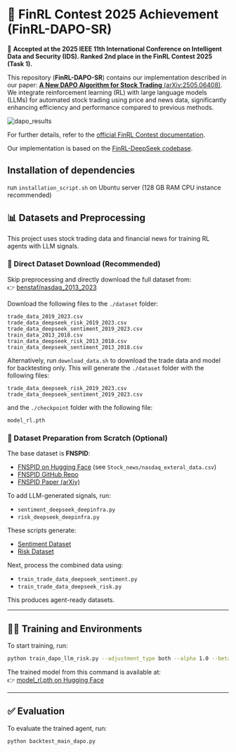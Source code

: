 # 🏅 FinRL Contest 2025 Achievement (FinRL-DAPO-SR)

🎉 **Accepted at the 2025 IEEE 11th International Conference on Intelligent Data and Security (IDS). Ranked 2nd place in the FinRL Contest 2025 (Task 1).**

This repository (**FinRL-DAPO-SR**) contains our implementation described in our paper: [**A New DAPO Algorithm for Stock Trading** (arXiv:2505.06408)](https://arxiv.org/abs/2505.06408). We integrate reinforcement learning (RL) with large language models (LLMs) for automated stock trading using price and news data, significantly enhancing efficiency and performance compared to previous methods.

![dapo_results](https://github.com/user-attachments/assets/5dc3d27f-44b1-4fdc-9fc0-9ce95717ed18)

For further details, refer to the [official FinRL Contest documentation](https://finrl-contest.readthedocs.io/en/latest/).

Our implementation is based on the [FinRL-DeepSeek codebase](https://github.com/benstaf/FinRL_DeepSeek).

## Installation of dependencies 
run `installation_script.sh` on Ubuntu server (128 GB RAM CPU instance recommended)

## 📊 Datasets and Preprocessing

This project uses stock trading data and financial news for training RL agents with LLM signals.


### 💾 Direct Dataset Download (Recommended)

Skip preprocessing and directly download the full dataset from:  
👉 [benstaf/nasdaq_2013_2023](https://huggingface.co/datasets/benstaf/nasdaq_2013_2023)

Download the following files to the `./dataset` folder:

```
trade_data_2019_2023.csv  
trade_data_deepseek_risk_2019_2023.csv  
trade_data_deepseek_sentiment_2019_2023.csv  
train_data_2013_2018.csv  
train_data_deepseek_risk_2013_2018.csv  
train_data_deepseek_sentiment_2013_2018.csv
```

Alternatively, run `download_data.sh` to download the trade data and model for backtesting only.
This will generate the `./dataset` folder with the following files:

```
trade_data_deepseek_risk_2019_2023.csv  
trade_data_deepseek_sentiment_2019_2023.csv  
```

and the `./checkpoint` folder with the following file:

```
model_rl.pth
```

### 🔧 Dataset Preparation from Scratch (Optional)

The base dataset is **FNSPID**:  
- [FNSPID on Hugging Face](https://huggingface.co/datasets/Zihan1004/FNSPID) (see `Stock_news/nasdaq_exteral_data.csv`)  
- [FNSPID GitHub Repo](https://github.com/Zdong104/FNSPID_Financial_News_Dataset)  
- [FNSPID Paper (arXiv)](https://arxiv.org/abs/2402.06698)

To add LLM-generated signals, run:
- `sentiment_deepseek_deepinfra.py`
- `risk_deepseek_deepinfra.py`

These scripts generate:
- [Sentiment Dataset](https://huggingface.co/datasets/benstaf/nasdaq_news_sentiment)
- [Risk Dataset](https://huggingface.co/datasets/benstaf/risk_nasdaq)

Next, process the combined data using:
- `train_trade_data_deepseek_sentiment.py`
- `train_trade_data_deepseek_risk.py`

This produces agent-ready datasets.

---


## 🏋️‍♂️ Training and Environments

To start training, run:

```bash
python train_dapo_llm_risk.py --adjustment_type both --alpha 1.0 --beta 1.0
```

The trained model from this command is available at:  
👉 [model_rl.pth on Hugging Face](https://huggingface.co/rz2689/finrl-dapo-grpo-sentiment-risk/blob/main/model_rl.pth)

---

## ✅ Evaluation

To evaluate the trained agent, run:

```bash
python backtest_main_dapo.py
```
